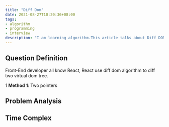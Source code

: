 ```yaml
---
title: "Diff Dom"
date: 2021-08-27T10:20:36+08:00
tags:
- algorithm
- programming
- interview
description: "I am learning algorithm.This article talks about Diff DOM algorithm."
---
```

## Question Definition
Front-End developer all know React, React use diff dom algorithm to diff two virtual dom tree.

1 **Method 1**: Two pointers
  


## Problem Analysis



## Time Complex



